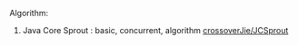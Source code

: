 Algorithm:
1.  Java Core Sprout : basic, concurrent, algorithm [crossoverJie/JCSprout](https://github.com/crossoverJie/JCSprout)
